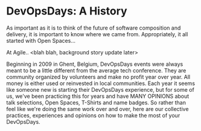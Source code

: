 # DevOpsDays: A History

As important as it is to think of the future of software composition and delivery, it is important to know where we came from. Appropriately, it all started with Open Spaces...

At Agile.. <blah blah, background story update later>

Beginning in 2009 in Ghent, Belgium, DevOpsDays events were always meant to be a little different from the average tech conference. They are community organized by volunteers and make no profit year over year. All money is either used or reinvested in local communities. Each year it seems like someone new is starting their DevOpsDays experience, but for some of us, we've been practicing this for years and have MANY OPINIONS about talk selections, Open Spaces, T-Shirts and name badges. So rather than feel like we're doing the same work over and over, here are our collective practices, experiences and opinions on how to make the most of your DevOpsDays.
